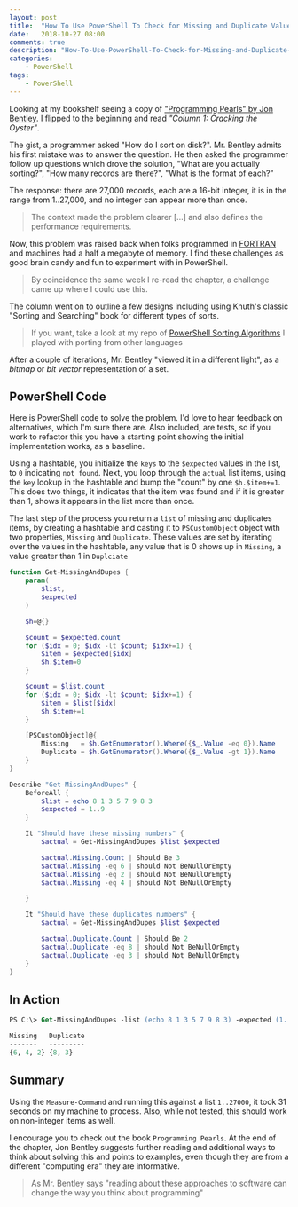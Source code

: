```yaml
---
layout: post
title:  "How To Use PowerShell To Check for Missing and Duplicate Values in a List"
date:   2018-10-27 08:00
comments: true
description: "How-To-Use-PowerShell-To-Check-for-Missing-and-Duplicate-Values-in-a-List"
categories:
    - PowerShell
tags:
    - PowerShell
---
```


Looking at my bookshelf seeing a copy of ["Programming Pearls" by Jon Bentley](https://www.amazon.com/Programming-Pearls-Press-Louis-Bentley/dp/0201103311). I flipped to the beginning and read *"Column 1: Cracking the Oyster"*.

The gist, a programmer asked "How do I sort on disk?". Mr. Bentley admits his first mistake was to answer the question. He then asked the programmer follow up questions which drove the solution, "What are you actually sorting?", "How many records are there?", "What is the format of each?"

The response: there are 27,000 records, each are a 16-bit integer, it is in the range from 1..27,000, and no integer can appear more than once.

> The context made the problem clearer [...] and also defines the performance requirements.

Now, this problem was raised back when folks programmed in [FORTRAN](https://en.wikipedia.org/wiki/Fortran) and machines had a half a megabyte of memory. I find these challenges as good brain candy and fun to experiment with in PowerShell.

> By coincidence the same week I re-read the chapter, a challenge came up where I could use this.

The column went on to outline a few designs including using Knuth's classic "Sorting and Searching" book for different types of sorts.

> If you want, take a look at my repo of [PowerShell Sorting Algorithms](https://github.com/dfinke/SortingAlgorithms) I played with porting from other languages

After a couple of iterations, Mr. Bentley "viewed it in a different light", as a *bitmap* or *bit vector* representation of a set.

## PowerShell Code

Here is PowerShell code to solve the problem. I'd love to hear feedback on alternatives, which I'm sure there are. Also included, are tests, so if you work to refactor this you have a starting point showing the initial implementation works, as a baseline.

Using a hashtable, you initialize the `keys` to the `$expected` values in the list, to `0` indicating `not found`. Next, you loop through the `actual` list items, using the `key` lookup in the hashtable and bump the "count" by one `$h.$item+=1`. This does two things, it indicates that the item was found and if it is greater than 1, shows it appears in the list more than once.

The last step of the process you return a `list` of missing and duplicates items, by creating a hashtable and casting it to `PSCustomObject` object with two properties, `Missing` and `Duplicate`. These values are set by iterating over the values in the hashtable, any value that is 0 shows up in `Missing`, a value greater than 1 in `Duplciate`

```powershell
function Get-MissingAndDupes {
    param(
        $list,
        $expected
    )

    $h=@{}

    $count = $expected.count
    for ($idx = 0; $idx -lt $count; $idx+=1) {
        $item = $expected[$idx]
        $h.$item=0
    }

    $count = $list.count
    for ($idx = 0; $idx -lt $count; $idx+=1) {
        $item = $list[$idx]
        $h.$item+=1
    }

    [PSCustomObject]@{
        Missing   = $h.GetEnumerator().Where({$_.Value -eq 0}).Name
        Duplicate = $h.GetEnumerator().Where({$_.Value -gt 1}).Name
    }
}

Describe "Get-MissingAndDupes" {
    BeforeAll {
        $list = echo 8 1 3 5 7 9 8 3
        $expected = 1..9
    }

    It "Should have these missing numbers" {
        $actual = Get-MissingAndDupes $list $expected

        $actual.Missing.Count | Should Be 3
        $actual.Missing -eq 6 | should Not BeNullOrEmpty
        $actual.Missing -eq 2 | should Not BeNullOrEmpty
        $actual.Missing -eq 4 | should Not BeNullOrEmpty

    }

    It "Should have these duplicates numbers" {
        $actual = Get-MissingAndDupes $list $expected

        $actual.Duplicate.Count | Should Be 2
        $actual.Duplicate -eq 8 | should Not BeNullOrEmpty
        $actual.Duplicate -eq 3 | should Not BeNullOrEmpty
    }
}
```

## In Action

```ps
PS C:\> Get-MissingAndDupes -list (echo 8 1 3 5 7 9 8 3) -expected (1..9)

Missing   Duplicate
-------   ---------
{6, 4, 2} {8, 3}
```



## Summary

Using the `Measure-Command` and running this against a list `1..27000`, it took 31 seconds on my machine to process. Also, while not tested, this should work on non-integer items as well.

I encourage you to check out the book `Programming Pearls`. At the end of the chapter, Jon Bentley suggests further reading and additional ways to think about solving this and points to examples, even though they are from a different "computing era" they are informative.

> As Mr. Bentley says "reading about these approaches to software can change the way you think about programming"
